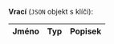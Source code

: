 
**Vrací** (`JSON` objekt s klíči):

|  Jméno  |   Typ   | Popisek |
| ------- | ------- | ------- |
